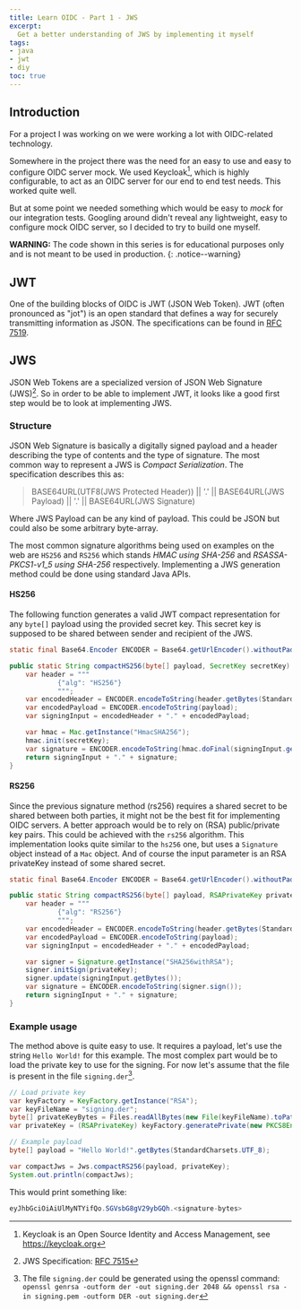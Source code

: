 ```yaml
---
title: Learn OIDC - Part 1 - JWS
excerpt: 
  Get a better understanding of JWS by implementing it myself
tags:
- java
- jwt
- diy
toc: true
---
```


## Introduction
For a project I was working on we were working a lot with OIDC-related technology.

Somewhere in the project there was the need for an easy to use and easy to configure OIDC server mock.
We used Keycloak[^1], which is highly configurable, to act as an OIDC server for our end to end test needs.
This worked quite well.

But at some point we needed something which would be easy to _mock_ for our integration tests.
Googling around didn't reveal any lightweight, easy to configure mock OIDC server, so I decided to try to build one myself.

**WARNING:** The code shown in this series is for educational purposes only and is not meant to be used in production.
{: .notice--warning}

## JWT
One of the building blocks of OIDC is JWT (JSON Web Token).
JWT (often pronounced as "jot") is an open standard that defines a way for securely transmitting information as JSON.
The specifications can be found in [RFC 7519](https://datatracker.ietf.org/doc/html/rfc7519).

## JWS
JSON Web Tokens are a specialized version of JSON Web Signature (JWS)[^2].
So in order to be able to implement JWT, it looks like a good first step would be to look at implementing JWS.

### Structure
JSON Web Signature is basically a digitally signed payload and a header describing the type of contents and the type of signature.
The most common way to represent a JWS is _Compact Serialization_.
The specification describes this as:
> BASE64URL(UTF8(JWS Protected Header)) || '.' ||
> BASE64URL(JWS Payload) || '.' ||
> BASE64URL(JWS Signature)

Where JWS Payload can be any kind of payload. 
This could be JSON but could also be some arbitrary byte-array.

The most common signature algorithms being used on examples on the web are `HS256` and `RS256` which stands _HMAC using SHA-256_ and _RSASSA-PKCS1-v1_5 using SHA-256_ respectively.
Implementing a JWS generation method could be done using standard Java APIs.

#### HS256
The following function generates a valid JWT compact representation for any `byte[]` payload using the provided secret key.
This secret key is supposed to be shared between sender and recipient of the JWS.

```java
static final Base64.Encoder ENCODER = Base64.getUrlEncoder().withoutPadding();

public static String compactHS256(byte[] payload, SecretKey secretKey) throws GeneralSecurityException {
    var header = """
            {"alg": "HS256"}
            """;
    var encodedHeader = ENCODER.encodeToString(header.getBytes(StandardCharsets.UTF_8));
    var encodedPayload = ENCODER.encodeToString(payload);
    var signingInput = encodedHeader + "." + encodedPayload;

    var hmac = Mac.getInstance("HmacSHA256");
    hmac.init(secretKey);
    var signature = ENCODER.encodeToString(hmac.doFinal(signingInput.getBytes()));
    return signingInput + "." + signature;
}
```

#### RS256
Since the previous signature method (rs256) requires a shared secret to be shared between both parties, it might not be the best fit for implementing OIDC servers.
A better approach would be to rely on (RSA) public/private key pairs.
This could be achieved with the `rs256` algorithm.
This implementation looks quite similar to the `hs256` one, but uses a `Signature` object instead of a `Mac` object.
And of course the input parameter is an RSA privateKey instead of some shared secret.

```java
static final Base64.Encoder ENCODER = Base64.getUrlEncoder().withoutPadding();

public static String compactRS256(byte[] payload, RSAPrivateKey privateKey) throws GeneralSecurityException {
    var header = """
            {"alg": "RS256"}
            """;
    var encodedHeader = ENCODER.encodeToString(header.getBytes(StandardCharsets.UTF_8));
    var encodedPayload = ENCODER.encodeToString(payload);
    var signingInput = encodedHeader + "." + encodedPayload;

    var signer = Signature.getInstance("SHA256withRSA");
    signer.initSign(privateKey);
    signer.update(signingInput.getBytes());
    var signature = ENCODER.encodeToString(signer.sign());
    return signingInput + "." + signature;
}
```

### Example usage
The method above is quite easy to use.
It requires a payload, let's use the string `Hello World!` for this example.
The most complex part would be to load the private key to use for the signing.
For now let's assume that the file is present in the file `signing.der`[^3].


```java
// Load private key
var keyFactory = KeyFactory.getInstance("RSA");
var keyFileName = "signing.der";
byte[] privateKeyBytes = Files.readAllBytes(new File(keyFileName).toPath());
var privateKey = (RSAPrivateKey) keyFactory.generatePrivate(new PKCS8EncodedKeySpec(privateKeyBytes));

// Example payload
byte[] payload = "Hello World!".getBytes(StandardCharsets.UTF_8);

var compactJws = Jws.compactRS256(payload, privateKey);
System.out.println(compactJws);
```

This would print something like:
```java
eyJhbGciOiAiUlMyNTYifQo.SGVsbG8gV29ybGQh.<signature-bytes>
```


[^1]: Keycloak is an Open Source Identity and Access Management, see https://keycloak.org
[^2]: JWS Specification: [RFC 7515](https://datatracker.ietf.org/doc/html/rfc7515)
[^3]: The file `signing.der` could be generated using the openssl command: `openssl genrsa -outform der -out signing.der 2048 && openssl rsa -in signing.pem -outform DER -out signing.der`